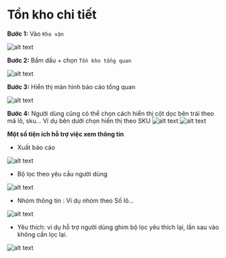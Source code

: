 # Tồn kho chi tiết
**Bước 1:** Vào ```Kho vận```

![alt text](./tonkho/image.png)

**Bước 2:** Bấm dấu + chọn  ```Tồn kho tổng quan```

![alt text](./tonkho/image-1.png)

**Bước 3:** Hiển thị màn hình báo cáo tổng quan 

![alt text](./tonkho/image-7.png)

**Bước 4:** Người dùng cũng có thể chọn cách hiển thị cột dọc bên trái theo mã lô, sku... Ví dụ bên dưới chọn hiển thị theo SKU
![alt text](./tonkho/image-13.png)
![alt text](./tonkho/image-14.png)


**Một số tiện ích hỗ trợ việc xem thông tin**
+ Xuất báo cáo

![alt text](./tonkho/image-9.png)
+ Bộ lọc theo yêu cầu người dùng

![alt text](./tonkho/image-10.png)

+ Nhóm thông tin : Ví dụ nhóm theo Số lô...

![alt text](./tonkho/image-11.png)

+ Yêu thích: ví dụ hỗ trợ người dùng ghim bộ lọc yêu thích lại, lần sau vào không cần lọc lại.

![alt text](./tonkho/image-12.png)